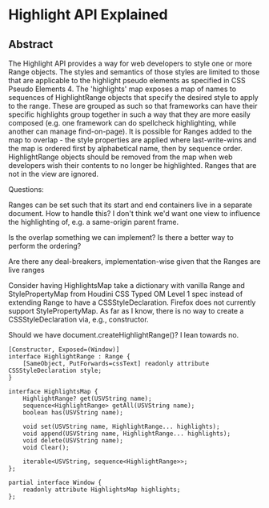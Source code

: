 # Highlight API Explained

## Abstract

The Highlight API provides a way for web developers to style one or more Range objects. The styles and semantics of those styles are limited to those that are applicable to the highlight pseudo elements as specified in CSS Pseudo Elements 4. The 'highlights' map exposes a map of names to sequences of HighlightRange objects that specify the desired style to apply to the range. These are grouped as such so that frameworks can have their specific highlights group together in such a way that they are more easily composed (e.g. one framework can do spellcheck highlighting, while another can manage find-on-page). It is possible for Ranges added to the map to overlap - the style properties are applied where last-write-wins and the map is ordered first by alphabetical name, then by sequence order. HighlightRange objects should be removed from the map when web developers wish their contents to no longer be highlighted.
Ranges that are not in the view are ignored.

Questions:

Ranges can be set such that its start and end containers live in a separate document. How to handle this? I don't think we'd want one view to influence the highlighting of, e.g. a same-origin parent frame.

Is the overlap something we can implement? Is there a better way to perform the ordering?

Are there any deal-breakers, implementation-wise given that the Ranges are live ranges

Consider having HighlightsMap take a dictionary with vanilla Range and StylePropertyMap from Houdini CSS Typed OM Level 1 spec instead of extending Range to have a CSSStyleDeclaration. Firefox does not currently support StylePropertyMap. As far as I know, there is no way to create a CSSStyleDeclaration via, e.g., constructor.

Should we have document.createHighlightRange()? I lean towards no.

```webidl
[Constructor, Exposed=(Window)]
interface HighlightRange : Range {
    [SameObject, PutForwards=cssText] readonly attribute CSSStyleDeclaration style;
}

interface HighlightsMap {
    HighlightRange? get(USVString name);
    sequence<HighlightRange> getAll(USVString name);
    boolean has(USVString name);

    void set(USVString name, HighlightRange... highlights);
    void append(USVString name, HighlightRange... highlights);
    void delete(USVString name);
    void Clear();

    iterable<USVString, sequence<HighlightRange>>;
};

partial interface Window {
    readonly attribute HighlightsMap highlights;
};


```
